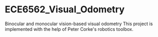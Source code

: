 # ECE6562_Visual_Odometry
Binocular and monocular vision-based visual odometry
This project is implemented with the help of Peter Corke's robotics toolbox.
